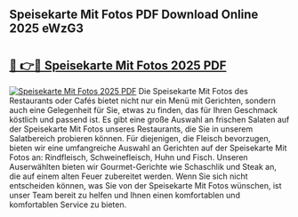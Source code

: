 ## Speisekarte Mit Fotos PDF Download Online 2025 eWzG3

# <h2><a href="http://gcbkm1d.nevu.top/?p=Speisekarte+Mit+Fotos">🔗 👉🔴 Speisekarte Mit Fotos 2025 PDF</a></h2>

[![Speisekarte Mit Fotos 2025 PDF](https://i.imgur.com/dBaPXMq.png)](http://gcbkm1d.nevu.top/?p=Speisekarte+Mit+Fotos)
Die Speisekarte Mit Fotos des Restaurants oder Cafés bietet nicht nur ein Menü mit Gerichten, sondern auch eine Gelegenheit für Sie, etwas zu finden, das für Ihren Geschmack köstlich und passend ist. Es gibt eine große Auswahl an frischen Salaten auf der Speisekarte Mit Fotos unseres Restaurants, die Sie in unserem Salatbereich probieren können. Für diejenigen, die Fleisch bevorzugen, bieten wir eine umfangreiche Auswahl an Gerichten auf der Speisekarte Mit Fotos an: Rindfleisch, Schweinefleisch, Huhn und Fisch. Unseren Auserwählten bieten wir Gourmet-Gerichte wie Schaschlik und Steak an, die auf einem alten Feuer zubereitet werden. Wenn Sie sich nicht entscheiden können, was Sie von der Speisekarte Mit Fotos wünschen, ist unser Team bereit zu helfen und Ihnen einen komfortablen und komfortablen Service zu bieten.
